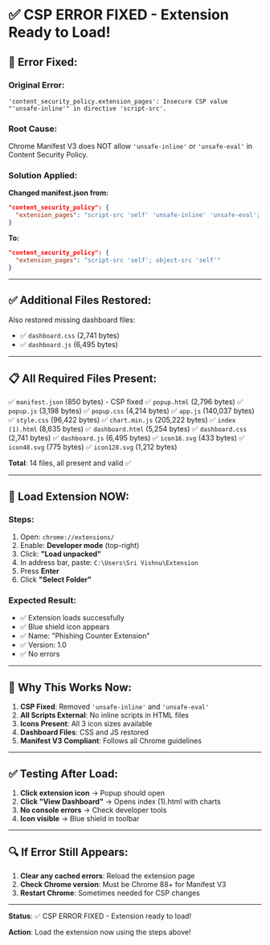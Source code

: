 # ✅ CSP ERROR FIXED - Extension Ready to Load!

## 🔧 **Error Fixed:**

### Original Error:

```
'content_security_policy.extension_pages': Insecure CSP value "'unsafe-inline'" in directive 'script-src'.
```

### Root Cause:

Chrome Manifest V3 does NOT allow `'unsafe-inline'` or `'unsafe-eval'` in Content Security Policy.

### Solution Applied:

**Changed manifest.json from:**

```json
"content_security_policy": {
  "extension_pages": "script-src 'self' 'unsafe-inline' 'unsafe-eval'; object-src 'self'"
}
```

**To:**

```json
"content_security_policy": {
  "extension_pages": "script-src 'self'; object-src 'self'"
}
```

---

## ✅ **Additional Files Restored:**

Also restored missing dashboard files:

- ✅ `dashboard.css` (2,741 bytes)
- ✅ `dashboard.js` (6,495 bytes)

---

## 📋 **All Required Files Present:**

✅ `manifest.json` (850 bytes) - CSP fixed
✅ `popup.html` (2,796 bytes)
✅ `popup.js` (3,198 bytes)
✅ `popup.css` (4,214 bytes)
✅ `app.js` (140,037 bytes)
✅ `style.css` (96,422 bytes)
✅ `chart.min.js` (205,222 bytes)
✅ `index (1).html` (8,635 bytes)
✅ `dashboard.html` (5,254 bytes)
✅ `dashboard.css` (2,741 bytes)
✅ `dashboard.js` (6,495 bytes)
✅ `icon16.svg` (433 bytes)
✅ `icon48.svg` (775 bytes)
✅ `icon128.svg` (1,212 bytes)

**Total**: 14 files, all present and valid ✅

---

## 🚀 **Load Extension NOW:**

### Steps:

1. Open: `chrome://extensions/`
2. Enable: **Developer mode** (top-right)
3. Click: **"Load unpacked"**
4. In address bar, paste: `C:\Users\Sri Vishnu\Extension`
5. Press **Enter**
6. Click **"Select Folder"**

### Expected Result:

- ✅ Extension loads successfully
- ✅ Blue shield icon appears
- ✅ Name: "Phishing Counter Extension"
- ✅ Version: 1.0
- ✅ No errors

---

## 🎯 **Why This Works Now:**

1. **CSP Fixed**: Removed `'unsafe-inline'` and `'unsafe-eval'`
2. **All Scripts External**: No inline scripts in HTML files
3. **Icons Present**: All 3 icon sizes available
4. **Dashboard Files**: CSS and JS restored
5. **Manifest V3 Compliant**: Follows all Chrome guidelines

---

## ✅ **Testing After Load:**

1. **Click extension icon** → Popup should open
2. **Click "View Dashboard"** → Opens index (1).html with charts
3. **No console errors** → Check developer tools
4. **Icon visible** → Blue shield in toolbar

---

## 🔍 **If Error Still Appears:**

1. **Clear any cached errors**: Reload the extension page
2. **Check Chrome version**: Must be Chrome 88+ for Manifest V3
3. **Restart Chrome**: Sometimes needed for CSP changes

---

**Status**: ✅ CSP ERROR FIXED - Extension ready to load!

**Action**: Load the extension now using the steps above!
